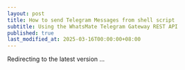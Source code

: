 ```yaml
---
layout: post
title: How to send Telegram Messages from shell script
subtitle: Using the WhatsMate Telegram Gateway REST API
published: true
last_modified_at: 2025-03-16T00:00:00+08:00
---
```



<script>
    function pageRedirect() {
        window.location.replace("/2022-06-16-send-telegram-message-shell-script/");
    }      
    setTimeout("pageRedirect()", 1000);
</script>

Redirecting to the latest version ...
